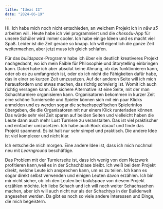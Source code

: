 ```yaml
---
title: "Ideas II"
date: "2024-06-19"
---
```


Hi. Ich habe mich noch nicht entschieden, an welchem Projekt ich in _n&w s5_ arbeiten will. Heute habe ich viel programmiert und die _chess4u_-App für unsere Schüler wird immer cooler. Ich habe einige Ideen und es macht viel Spaß. Leider ist die Zeit gerade so knapp. Ich will eigentlich die ganze Zeit weitermachen, aber jetzt muss ich gleich schlafen.

Für das _buildspace_-Programm habe ich über ein deutlich kreativeres Projekt nachgedacht, wo ich mein Faible für Philosophie und Storytelling einbringen kann. Dabei habe ich aber absolut keine Ahnung, ob das funktionieren kann, oder ob es zu umfangreich ist, oder ob ich nicht die Fähigkeiten dafür habe, das in einer so kurzen Zeit umzusetzen. Auf der anderen Seite will ich mich herausfordern und etwas machen, das richtig schwierig ist. Womit ich auch richtig versagen kann. Die sichere Alternative ist eine Seite, mit der man Schachturniere organisieren kann. Organisatoren bekommen in kurzer Zeit eine schöne Turnierseite und Spieler können sich mit ein paar Klicks anmelden und es werden sogar die schachspezifischen Spielerinfos übergeben, die die Organisatoren mit nur einem Klick runterladen können. Das würde sehr viel Zeit sparen auf beiden Seiten und vielleicht haben die Leute dann auch mehr Lust Turniere zu veranstalten. Das ist viel praktischer und einfacher umzusetzen. Ich habe auch Bock darauf und finde das Projekt spannend. Es ist halt nur sehr simpel und praktisch. Die andere Idee ist viel komplexer und nicht klar.

Ich entscheide mich morgen. Eine andere Idee ist, dass ich mich nochmal neu mit _Learnground_ beschäftige.

Das Problem mit der Turnierseite ist, dass ich wenig von dem Netzwerk profitieren kann,weil es in der Schachblase bleibt. Ich weiß bei dem Projekt direkt, welche Leute ich ansprechen kann, um es zu teilen. Ich kann es sogar direkt selbst verwenden und einigen Leuten davon erzählen. Ich bin mir nicht sicher, ob ich den Leuten bei _buildspace_ von diesem Projekt erzählen möchte. Ich liebe Schach und ich will noch weiter Schachsachen machen, aber ich will auch nicht nur als der Schachtyp in der Builderwelt angesehen werden. Da gibt es noch so viele andere Interessen und Dinge, die mich begeistern.
